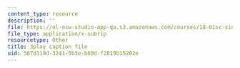 ```yaml
---
content_type: resource
description: ''
file: https://ol-ocw-studio-app-qa.s3.amazonaws.com/courses/18-01sc-single-variable-calculus-fall-2010/367d119d32415b3eb60df2819b15202e_CXKoCMVqM9s.vtt
file_type: application/x-subrip
resourcetype: Other
title: 3play caption file
uid: 367d119d-3241-5b3e-b60d-f2819b15202e
---
```

